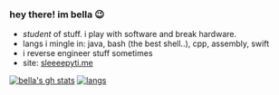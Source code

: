 ### hey there! im bella 😉

<!--
**bfu4/bfu4** is a ✨ _special_ ✨ repository because its `README.md` (this file) appears on your GitHub profile.-->

- *student* of stuff. i play with software and break hardware.
- langs i mingle in: java, bash (the best shell..), cpp, assembly, swift
- i reverse engineer stuff sometimes
- site: [sleeeepyti.me](https://sleeeepyti.me)

[![bella's gh stats](https://github-readme-stats.vercel.app/api?username=bfu4&count_private=true&show_icons=true&theme=calm)](https://github.com/anuraghazra/github-readme-stats)
[![langs](https://github-readme-stats.vercel.app/api/top-langs/?username=bfu4&theme=calm)](https://github.com/anuraghazra/github-readme-stats)
